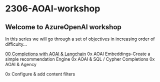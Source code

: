 # 2306-AOAI-workshop


## Welcome to AzureOpenAI workshop
In this series we will go through a set of objectives in increasing order of difficulty...

[00 Completions with AOAI & Langchain](./Completions%20with%20AOAI%20%26%20Langchain.ipynb)
0x AOAI Embeddings-Create a simple recommendation Engine 
0x AOAI & SQL / Cypher Completions 
0x AOAI & Agency 

0x Configure & add content filters 
